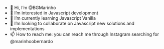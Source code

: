 - 👋 Hi, I’m @BGMarinho
- 👀 I’m interested in Javascript development
- 🌱 I’m currently learning Javascript Vanilla
- 💞️ I’m looking to collaborate on Javascript new solutions and implementations
- 📫 How to reach me: you can reach me through Instagram searching for @marinhoobernardo

<!---
BGMarinho/BGMarinho is a ✨ special ✨ repository because its `README.md` (this file) appears on your GitHub profile.
You can click the Preview link to take a look at your changes.
--->
